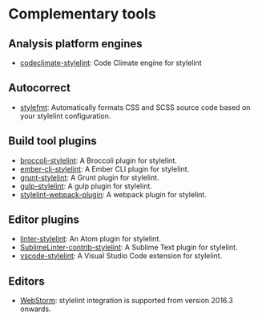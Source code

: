 # Complementary tools

## Analysis platform engines

-   [codeclimate-stylelint](https://github.com/gilbarbara/codeclimate-stylelint): Code Climate engine for stylelint

## Autocorrect

-   [stylefmt](https://github.com/morishitter/stylefmt): Automatically formats CSS and SCSS source code based on your stylelint configuration.

## Build tool plugins

-   [broccoli-stylelint](https://github.com/billybonks/broccoli-stylelint): A Broccoli plugin for stylelint.
-   [ember-cli-stylelint](https://github.com/billybonks/ember-cli-stylelint): A Ember CLI plugin for stylelint.
-   [grunt-stylelint](https://github.com/wikimedia/grunt-stylelint): A Grunt plugin for stylelint.
-   [gulp-stylelint](https://github.com/olegskl/gulp-stylelint): A gulp plugin for stylelint.
-   [stylelint-webpack-plugin](https://github.com/vieron/stylelint-webpack-plugin): A webpack plugin for stylelint.

## Editor plugins

-   [linter-stylelint](https://github.com/AtomLinter/linter-stylelint): An Atom plugin for stylelint.
-   [SublimeLinter-contrib-stylelint](https://github.com/kungfusheep/SublimeLinter-contrib-stylelint): A Sublime Text plugin for stylelint.
-   [vscode-stylelint](https://github.com/shinnn/vscode-stylelint): A Visual Studio Code extension for stylelint.

## Editors

-   [WebStorm](https://blog.jetbrains.com/webstorm/2016/09/webstorm-2016-3-eap-163-4830-stylelint-usages-for-default-exports-and-more/): stylelint integration is supported from version 2016.3 onwards.
